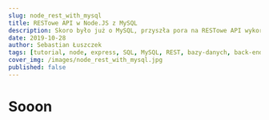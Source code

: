 ```yaml
---
slug: node_rest_with_mysql
title: RESTowe API w Node.JS z MySQL
description: Skoro było już o MySQL, przyszła pora na RESTowe API wykorzystujące lokalną bazę danych. Bardzo prosty projekt, w którym głównie skupimy się na nad konfiguracją samej bazy danych i jej klijenta.
date: 2019-10-28
author: Sebastian Łuszczek
tags: [tutorial, node, express, SQL, MySQL, REST, bazy-danych, back-end]
cover_img: /images/node_rest_with_mysql.jpg
published: false
---
```


# Sooon
